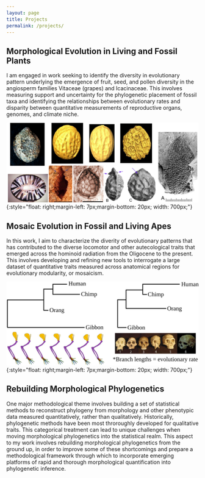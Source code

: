 ```yaml
---
layout: page
title: Projects
permalink: /projects/
---
```


## Morphological Evolution in Living and Fossil Plants

I am engaged in work seeking to identify the diversity in evolutionary pattern underlying the emergence of fruit, seed, and pollen diversity in the angiosperm families Vitaceae (grapes) and Icacinaceae. This involves measuring support and uncertainty for the phylogenetic placement of fossil taxa and identifying the relationships between evolutionary rates and disparity between quantitative measurements of reproductive organs, genomes, and climate niche.

![icac](/assets/img/icac_fossils.svg){:style="float: right;margin-left: 7px;margin-bottom: 20px; width: 700px;"}

## Mosaic Evolution in Fossil and Living Apes

In this work, I aim to characterize the diverity of evolutionary patterns that has contributed to the diverse locomotor and other autecological traits that emerged across the hominoid radiation from the Oligocene to the present. This involves developing and refining new tools to interrogate a large dataset of quantitative traits measured across anatomical regions for evolutionary modularity, or mosaicism.

![branchlens](/assets/img/branchlens.svg){:style="float: right;margin-left: 7px;margin-bottom: 20px; width: 700px;"}

## Rebuilding Morphological Phylogenetics

One major methodological theme involves building a set of statistical methods to reconstruct phylogeny from morphology and other phenotypic data measured quantitatively, rather than qualitatively. Historically, phylogenetic methods have been most throroughly developed for qualitative traits. This categorical treatment can lead to unique challenges when moving morphological phylogenetics into the statistical realm. This aspect to my work involves rebuilding morphological phylogenetics from the ground up, in order to improve some of these shortcomings and prepare a methodological framework through which to incorporate emerging platforms of rapid and thorough morphological quantification into phylogenetic inference.

